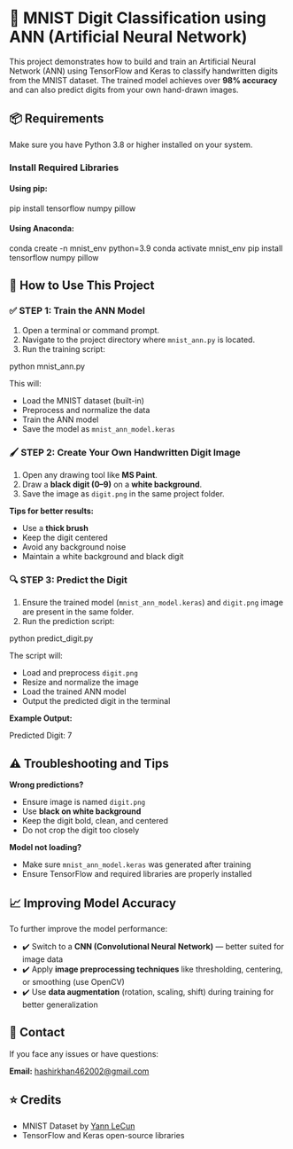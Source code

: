 # 🧠 MNIST Digit Classification using ANN (Artificial Neural Network)

This project demonstrates how to build and train an Artificial Neural Network (ANN) using TensorFlow and Keras to classify handwritten digits from the MNIST dataset. The trained model achieves over **98% accuracy** and can also predict digits from your own hand-drawn images.


## 📦 Requirements

Make sure you have Python 3.8 or higher installed on your system.

### Install Required Libraries

#### Using pip:

pip install tensorflow numpy pillow


#### Using Anaconda:

conda create -n mnist_env python=3.9
conda activate mnist_env
pip install tensorflow numpy pillow


## 🚀 How to Use This Project

### ✅ STEP 1: Train the ANN Model

1. Open a terminal or command prompt.
2. Navigate to the project directory where `mnist_ann.py` is located.
3. Run the training script:

python mnist_ann.py

This will:

* Load the MNIST dataset (built-in)
* Preprocess and normalize the data
* Train the ANN model
* Save the model as `mnist_ann_model.keras`


### 🖌️ STEP 2: Create Your Own Handwritten Digit Image

1. Open any drawing tool like **MS Paint**.
2. Draw a **black digit (0–9)** on a **white background**.
3. Save the image as `digit.png` in the same project folder.

**Tips for better results:**

* Use a **thick brush**
* Keep the digit centered
* Avoid any background noise
* Maintain a white background and black digit


### 🔍 STEP 3: Predict the Digit

1. Ensure the trained model (`mnist_ann_model.keras`) and `digit.png` image are present in the same folder.
2. Run the prediction script:

python predict_digit.py


The script will:

* Load and preprocess `digit.png`
* Resize and normalize the image
* Load the trained ANN model
* Output the predicted digit in the terminal

**Example Output:**

Predicted Digit: 7


## ⚠️ Troubleshooting and Tips

**Wrong predictions?**

* Ensure image is named `digit.png`
* Use **black on white background**
* Keep the digit bold, clean, and centered
* Do not crop the digit too closely

**Model not loading?**

* Make sure `mnist_ann_model.keras` was generated after training
* Ensure TensorFlow and required libraries are properly installed


## 📈 Improving Model Accuracy

To further improve the model performance:

* ✔️ Switch to a **CNN (Convolutional Neural Network)** — better suited for image data
* ✔️ Apply **image preprocessing techniques** like thresholding, centering, or smoothing (use OpenCV)
* ✔️ Use **data augmentation** (rotation, scaling, shift) during training for better generalization


## 📧 Contact

If you face any issues or have questions:

**Email:** [hashirkhan462002@gmail.com](mailto:hashirkhan462002@gmail.com)


## ⭐ Credits

* MNIST Dataset by [Yann LeCun](http://yann.lecun.com/exdb/mnist/)
* TensorFlow and Keras open-source libraries
